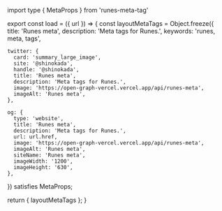 import type { MetaProps } from 'runes-meta-tag'

export const load = ({ url }) => {
const layoutMetaTags = Object.freeze({
title: 'Runes meta',
description: 'Meta tags for Runes.',
keywords: 'runes, meta, tags',

    twitter: {
      card: 'summary_large_image',
      site: '@shinokada',
      handle: '@shinokada',
      title: 'Runes meta',
      description: 'Meta tags for Runes.',
      image: 'https://open-graph-vercel.vercel.app/api/runes-meta',
      imageAlt: 'Runes meta',
    },

    og: {
      type: 'website',
      title: 'Runes meta',
      description: 'Meta tags for Runes.',
      url: url.href,
      image: 'https://open-graph-vercel.vercel.app/api/runes-meta',
      imageAlt: 'Runes meta',
      siteName: 'Runes meta',
      imageWidth: '1200',
      imageHeight: '630',
    },

}) satisfies MetaProps;

return {
layoutMetaTags
};
}
